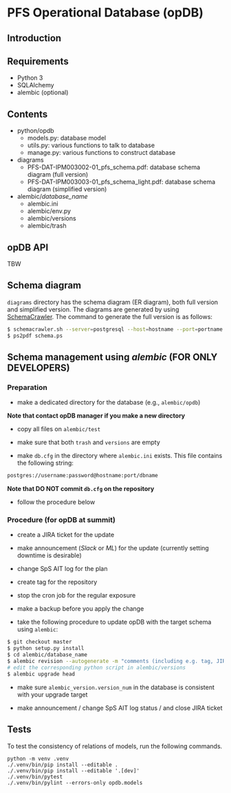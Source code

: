 # PFS Operational Database (opDB)

## Introduction

## Requirements
* Python 3
* SQLAlchemy
* alembic (optional)

## Contents

* python/opdb
    * models.py: database model
    * utils.py: various functions to talk to database
    * manage.py: various functions to construct database
* diagrams
    * PFS-DAT-IPM003002-01_pfs_schema.pdf: database schema diagram (full version)
    * PFS-DAT-IPM003003-01_pfs_schema_light.pdf: database schema diagram (simplified version)
* alembic/*database_name*
    * alembic.ini
    * alembic/env.py
    * alembic/versions
    * alembic/trash

## opDB API

TBW

## Schema diagram
`diagrams` directory has the schema diagram (ER diagram), both full version and simplified version. The diagrams are generated by using <a href="https://www.schemacrawler.com/" target="_blank">SchemaCrawler</a>. The command to generate the full version is as follows:

```sh
$ schemacrawler.sh --server=postgresql --host=hostname --port=portname --database=dbname --schemas=public --user=username --password=password --info-level=standard --command=schema --log-level=CONFIG  --portable-names  --title='PFS Operational Database'  --output-format=ps2 --output-file=schema.ps --no-remarks
$ ps2pdf schema.ps
```

## Schema management using *alembic* (FOR ONLY DEVELOPERS)

### Preparation

* make a dedicated directory for the database (e.g., `alembic/opdb`) 

__Note that contact opDB manager if you make a new directory__

* copy all files on `alembic/test`

* make sure that both `trash` and `versions` are empty

* make `db.cfg` in the directory where `alembic.ini` exists. This file contains the following string:
```sh
postgres://username:password@hostname:port/dbname
```

__Note that DO NOT commit `db.cfg` on the repository__

* follow the procedure below

### Procedure (for opDB at summit)

* create a JIRA ticket for the update

* make announcement (_Slack_ or _ML_) for the update (currently setting downtime is desirable)

* change SpS AIT log for the plan

* create tag for the repository

* stop the cron job for the regular exposure

* make a backup before you apply the change

* take the following procedure to update opDB with the target schema using `alembic`:

```sh
$ git checkout master
$ python setup.py install
$ cd alembic/database_name
$ alembic revision --autogenerate -m "comments (including e.g. tag, JIRA ticket number)"
# edit the corresponding python script in alembic/versions
$ alembic upgrade head
```

* make sure `alembic_version.version_num` in the database is consistent with your upgrade target

* make announcement / change SpS AIT log status / and close JIRA ticket

## Tests

To test the consistency of relations of models, run the following commands.

```
python -m venv .venv
./.venv/bin/pip install --editable .
./.venv/bin/pip install --editable '.[dev]'
./.venv/bin/pytest
./.venv/bin/pylint --errors-only opdb.models
```
